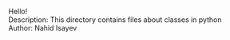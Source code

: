 Hello! </br>
Description: This directory contains files about classes in python </br>
Author: Nahid Isayev </br>